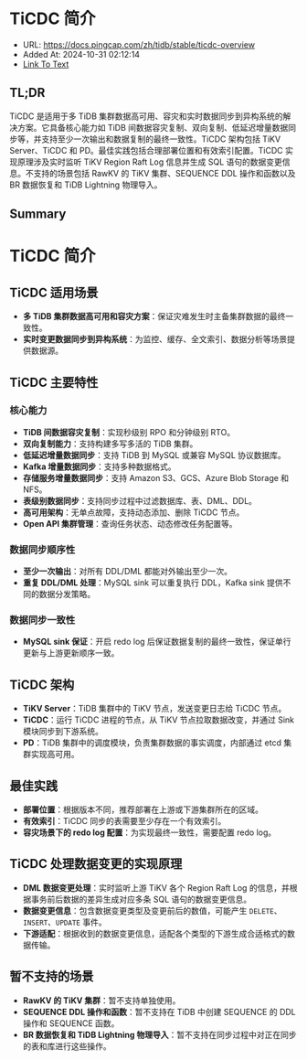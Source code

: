 # TiCDC 简介
- URL: https://docs.pingcap.com/zh/tidb/stable/ticdc-overview
- Added At: 2024-10-31 02:12:14
- [Link To Text](2024-10-31-ticdc-简介_raw.md)

## TL;DR
TiCDC 是适用于多 TiDB 集群数据高可用、容灾和实时数据同步到异构系统的解决方案。它具备核心能力如 TiDB 间数据容灾复制、双向复制、低延迟增量数据同步等，并支持至少一次输出和数据复制的最终一致性。TiCDC 架构包括 TiKV Server、TiCDC 和 PD。最佳实践包括合理部署位置和有效索引配置。TiCDC 实现原理涉及实时监听 TiKV Region Raft Log 信息并生成 SQL 语句的数据变更信息。不支持的场景包括 RawKV 的 TiKV 集群、SEQUENCE DDL 操作和函数以及 BR 数据恢复和 TiDB Lightning 物理导入。

## Summary
# TiCDC 简介

## TiCDC 适用场景
- **多 TiDB 集群数据高可用和容灾方案**：保证灾难发生时主备集群数据的最终一致性。
- **实时变更数据同步到异构系统**：为监控、缓存、全文索引、数据分析等场景提供数据源。

## TiCDC 主要特性

### 核心能力
- **TiDB 间数据容灾复制**：实现秒级别 RPO 和分钟级别 RTO。
- **双向复制能力**：支持构建多写多活的 TiDB 集群。
- **低延迟增量数据同步**：支持 TiDB 到 MySQL 或兼容 MySQL 协议数据库。
- **Kafka 增量数据同步**：支持多种数据格式。
- **存储服务增量数据同步**：支持 Amazon S3、GCS、Azure Blob Storage 和 NFS。
- **表级别数据同步**：支持同步过程中过滤数据库、表、DML、DDL。
- **高可用架构**：无单点故障，支持动态添加、删除 TiCDC 节点。
- **Open API 集群管理**：查询任务状态、动态修改任务配置等。

### 数据同步顺序性
- **至少一次输出**：对所有 DDL/DML 都能对外输出至少一次。
- **重复 DDL/DML 处理**：MySQL sink 可以重复执行 DDL，Kafka sink 提供不同的数据分发策略。

### 数据同步一致性
- **MySQL sink 保证**：开启 redo log 后保证数据复制的最终一致性，保证单行更新与上游更新顺序一致。

## TiCDC 架构
- **TiKV Server**：TiDB 集群中的 TiKV 节点，发送变更日志给 TiCDC 节点。
- **TiCDC**：运行 TiCDC 进程的节点，从 TiKV 节点拉取数据改变，并通过 Sink 模块同步到下游系统。
- **PD**：TiDB 集群中的调度模块，负责集群数据的事实调度，内部通过 etcd 集群实现高可用。

## 最佳实践
- **部署位置**：根据版本不同，推荐部署在上游或下游集群所在的区域。
- **有效索引**：TiCDC 同步的表需要至少存在一个有效索引。
- **容灾场景下的 redo log 配置**：为实现最终一致性，需要配置 redo log。

## TiCDC 处理数据变更的实现原理
- **DML 数据变更处理**：实时监听上游 TiKV 各个 Region Raft Log 的信息，并根据事务前后数据的差异生成对应多条 SQL 语句的数据变更信息。
- **数据变更信息**：包含数据变更类型及变更前后的数值，可能产生 `DELETE`、`INSERT`、`UPDATE` 事件。
- **下游适配**：根据收到的数据变更信息，适配各个类型的下游生成合适格式的数据传输。

## 暂不支持的场景
- **RawKV 的 TiKV 集群**：暂不支持单独使用。
- **SEQUENCE DDL 操作和函数**：暂不支持在 TiDB 中创建 SEQUENCE 的 DDL 操作和 SEQUENCE 函数。
- **BR 数据恢复和 TiDB Lightning 物理导入**：暂不支持在同步过程中对正在同步的表和库进行这些操作。
